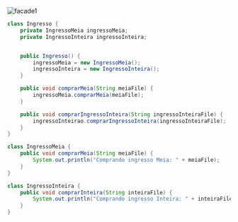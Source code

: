 ![facade1](https://github.com/raynaranasc/bertoti/assets/90811047/f5982418-7f50-44b1-859b-81f1942b73d9)

```java
class Ingresso {
    private IngressoMeia ingressoMeia;
    private IngressoInteira ingressoInteira;


    public Ingresso() {
        ingressoMeia = new IngressoMeia();
        ingressoInteira = new IngressoInteira();
    }

    public void comprarMeia(String meiaFile) {
        ingressoMeia.comprarMeia(meiaFile);
    }

    public void comprarIngressoInteira(String ingressoInteiraFile) {
        ingressoInteirao.comprarIngressoInteira(ingressoInteiraFile);
    }
}
```
```java
class IngressoMeia {
    public void comprarMeia(String meiaFile) {
        System.out.println("Comprando ingresso Meia: " + meiaFile);
    }
}
```
```java
class IngressoInteira {
    public void comprarInteira(String inteiraFile) {
        System.out.println("Comprando ingresso Inteira: " + inteiraFile);
    }
}
```
